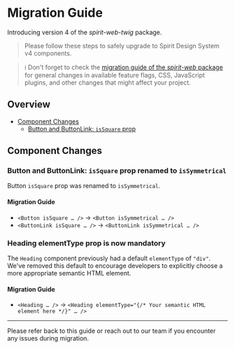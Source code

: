 # Migration Guide

Introducing version 4 of the _spirit-web-twig_ package.

> Please follow these steps to safely upgrade to Spirit Design System v4 components.

> ℹ️ Don't forget to check the [migration guide of the _spirit-web_ package][migration-guide-web] for general changes in
> available feature flags, CSS, JavaScript plugins, and other changes that might affect your project.

## Overview

- [Component Changes](#component-changes)
  - [Button and ButtonLink: `isSquare` prop](#button-and-buttonlink-issquare-prop-renamed-to-issymmetrical)

## Component Changes

### Button and ButtonLink: `isSquare` prop renamed to `isSymmetrical`

Button `isSquare` prop was renamed to `isSymmetrical`.

#### Migration Guide

- `<Button isSquare … />` → `<Button isSymmetrical … />`
- `<ButtonLink isSquare … />` → `<ButtonLink isSymmetrical … />`

### Heading elementType prop is now mandatory

The `Heading` component previously had a default `elementType` of `"div"`.
We've removed this default to encourage developers to explicitly choose a more appropriate semantic HTML element.

#### Migration Guide

- `<Heading … />` → `<Heading elementType="{/* Your semantic HTML element here */}" … />`

---

Please refer back to this guide or reach out to our team if you encounter any issues during migration.

[migration-guide-web]: https://github.com/lmc-eu/spirit-design-system/blob/main/docs/migrations/web/MIGRATION-v3.md
